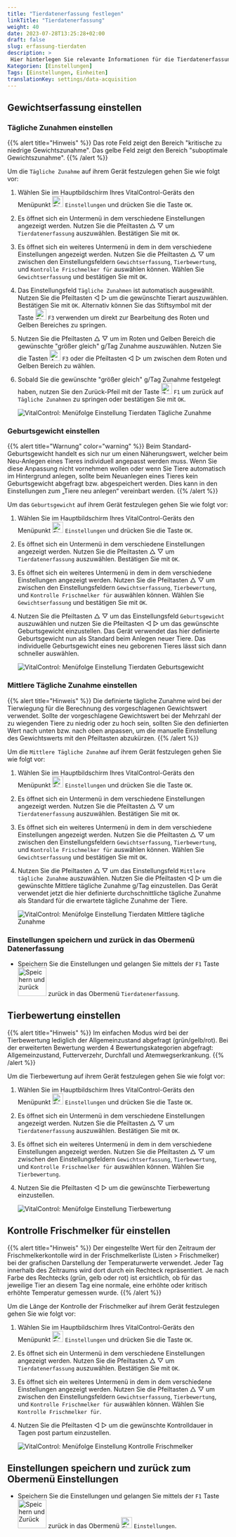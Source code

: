 ```yaml
---
title: "Tierdatenerfassung festlegen"
linkTitle: "Tierdatenerfassung"
weight: 40
date: 2023-07-28T13:25:28+02:00
draft: false
slug: erfassung-tierdaten
description: >
 Hier hinterlegen Sie relevante Informationen für die Tierdatenerfassung.
Kategorien: [Einstellungen]
Tags: [Einstellungen, Einheiten]
translationKey: settings/data-acquisition
---
```

## Gewichtserfassung einstellen
### Tägliche Zunahmen einstellen
{{% alert title="Hinweis" %}}
Das rote Feld zeigt den Bereich "kritische zu niedrige Gewichtszunahme". Das gelbe Feld zeigt den Bereich "suboptimale Gewichtszunahme".
{{% /alert %}}

Um die `Tägliche Zunahme` auf ihrem Gerät festzulegen gehen Sie wie folgt vor:

1. Wählen Sie im Hauptbildschirm Ihres VitalControl-Geräts den Menüpunkt <img src="/icons/gear.svg" width="25" align="bottom" alt="Einstellungen" /> `Einstellungen` und drücken Sie die Taste `OK`.

2. Es öffnet sich ein Untermenü in dem verschiedene Einstellungen angezeigt werden. Nutzen Sie die Pfeiltasten △ ▽  um `Tierdatenerfassung` auszuwählen. Bestätigen Sie mit `OK`.

3. Es öffnet sich ein weiteres Untermenü in dem in dem verschiedene Einstellungen angezeigt werden. Nutzen Sie die Pfeiltasten △ ▽ um zwischen den Einstellungsfeldern `Gewichtserfassung`, `Tierbewertung`, und `Kontrolle Frischmelker für` auswählen können. Wählen Sie `Gewichtserfassung` und bestätigen Sie mit `OK`.

4. Das Einstellungsfeld `Tägliche Zunahmen` ist automatisch ausgewählt. Nutzen Sie die Pfeiltasten ◁ ▷ um die gewünschte Tierart auszuwählen. Bestätigen Sie mit `OK`. Alternativ können Sie das Stiftsymbol mit der Taste <img src="/icons/edit.svg" width="25" align="bottom" alt="Einstellungen" /> `F3` verwenden um direkt zur Bearbeitung des Roten und Gelben Bereiches zu springen.

5. Nutzen Sie die Pfeiltasten △ ▽ um im Roten und Gelben Bereich die gewünschte "größer gleich" g/Tag Zunahme auszuwählen. Nutzen Sie die Tasten <img src="/icons/arrow.svg" width="25" align="bottom" alt="Arrow" /> `F3` oder die Pfeiltasten ◁ ▷ um zwischen dem Roten und Gelben Bereich zu wählen.

6. Sobald Sie die gewünschte "größer gleich" g/Tag Zunahme festgelegt haben, nutzen Sie den Zurück-Pfeil mit der Taste <img src="/icons/back.svg" width="25" align="bottom" alt="Zurück" /> `F1` um zurück auf `Tägliche Zunahmen` zu springen oder bestätigen Sie mit `OK`.

    ![VitalControl: Menüfolge Einstellung Tierdaten Tägliche Zunahme](../bilder/täglichezunahme2.png "Tägliche Zunahme einstellen")


### Geburtsgewicht einstellen
{{% alert title="Warnung" color="warning" %}}
Beim Standard-Geburtsgewicht handelt es sich nur um einen Näherungswert, welcher beim Neu-Anlegen eines Tieres individuell angepasst werden muss.
Wenn Sie diese Anpassung nicht vornehmen wollen oder wenn Sie Tiere automatisch im Hintergrund anlegen, sollte beim Neuanlegen eines Tieres kein Geburtsgewicht abgefragt bzw. abgespeichert werden. Dies kann in den Einstellungen zum „Tiere neu anlegen“ vereinbart werden.
{{% /alert %}}

Um das `Geburtsgewicht` auf ihrem Gerät festzulegen gehen Sie wie folgt vor:

1. Wählen Sie im Hauptbildschirm Ihres VitalControl-Geräts den Menüpunkt <img src="/icons/gear.svg" width="25" align="bottom" alt="Einstellungen" /> `Einstellungen` und drücken Sie die Taste `OK`.

2. Es öffnet sich ein Untermenü in dem verschiedene Einstellungen angezeigt werden. Nutzen Sie die Pfeiltasten △ ▽  um `Tierdatenerfassung` auszuwählen. Bestätigen Sie mit `OK`.

3. Es öffnet sich ein weiteres Untermenü in dem in dem verschiedene Einstellungen angezeigt werden. Nutzen Sie die Pfeiltasten △ ▽ um zwischen den Einstellungsfeldern `Gewichtserfassung`, `Tierbewertung`, und `Kontrolle Frischmelker für` auswählen können. Wählen Sie `Gewichtserfassung` und bestätigen Sie mit `OK`.

4. Nutzen Sie die Pfeiltasten △ ▽ um das Einstellungsfeld `Geburtsgewicht` auszuwählen und nutzen Sie die Pfeiltasten ◁ ▷ um das gewünschte Geburtsgewicht einzustellen. Das Gerät verwendet das hier definierte Geburtsgewicht nun als Standard beim Anlegen neuer Tiere. Das individuelle Geburtsgewicht eines neu geborenen Tieres lässt sich dann schneller auswählen.

    ![VitalControl: Menüfolge Einstellung Tierdaten Geburtsgewicht](../bilder/geburtsgewicht.png "Geburtsgewicht einstellen")

### Mittlere Tägliche Zunahme einstellen

{{% alert title="Hinweis" %}}
Die definierte tägliche Zunahme wird bei der Tierwiegung für die Berechnung des vorgeschlagenen Gewichtswert verwendet. Sollte der vorgeschlagene Gewichtswert bei der Mehrzahl der zu wiegenden Tiere zu niedrig oder zu hoch sein, sollten Sie den definierten Wert nach unten bzw. nach oben anpassen, um die manuelle Einstellung des Gewichtswerts mit den Pfeiltasten abzukürzen.
{{% /alert %}}

Um die `Mittlere Tägliche Zunahme` auf ihrem Gerät festzulegen gehen Sie wie folgt vor:

1. Wählen Sie im Hauptbildschirm Ihres VitalControl-Geräts den Menüpunkt <img src="/icons/gear.svg" width="25" align="bottom" alt="Einstellungen" /> `Einstellungen` und drücken Sie die Taste `OK`.

2. Es öffnet sich ein Untermenü in dem verschiedene Einstellungen angezeigt werden. Nutzen Sie die Pfeiltasten △ ▽  um `Tierdatenerfassung` auszuwählen. Bestätigen Sie mit `OK`.

3. Es öffnet sich ein weiteres Untermenü in dem in dem verschiedene Einstellungen angezeigt werden. Nutzen Sie die Pfeiltasten △ ▽ um zwischen den Einstellungsfeldern `Gewichtserfassung`, `Tierbewertung`, und `Kontrolle Frischmelker für` auswählen können. Wählen Sie `Gewichtserfassung` und bestätigen Sie mit `OK`.

4. Nutzen Sie die Pfeiltasten △ ▽ um das Einstellungsfeld `Mittlere tägliche Zunahme` auszuwählen. Nutzen Sie die Pfeiltasten ◁ ▷ um die gewünschte Mittlere tägliche Zunahme g/Tag einzustellen. Das Gerät verwendet jetzt die hier definierte durchschnittliche tägliche Zunahme als Standard für die erwartete tägliche Zunahme der Tiere.

    ![VitalControl: Menüfolge Einstellung Tierdaten Mittlere tägliche Zunahme](../bilder/mittleretäglichezunahme.png "Mittlere Tägliche Zunahme einstellen")

### Einstellungen speichern und zurück in das Obermenü Datenerfassung

- Speichern Sie die Einstellungen und gelangen Sie mittels der `F1` Taste &nbsp;<img src="/icons/footer/save_exit.svg" width="65" align="bottom" alt="Speichern und zurück" /> zurück in das Obermenü `Tierdatenerfassung`.

## Tierbewertung einstellen

{{% alert title="Hinweis" %}}
Im einfachen Modus wird bei der Tierbewertung lediglich der Allgemeinzustand abgefragt (grün/gelb/rot). Bei der erweiterten Bewertung werden 4 Bewertungskategorien abgefragt: Allgemeinzustand, Futterverzehr, Durchfall und Atemwegserkrankung.
{{% /alert %}}

Um die Tierbewertung auf ihrem Gerät festzulegen gehen Sie wie folgt vor:

1. Wählen Sie im Hauptbildschirm Ihres VitalControl-Geräts den Menüpunkt <img src="/icons/gear.svg" width="25" align="bottom" alt="Einstellungen" /> `Einstellungen` und drücken Sie die Taste `OK`.

2. Es öffnet sich ein Untermenü in dem verschiedene Einstellungen angezeigt werden. Nutzen Sie die Pfeiltasten  △ ▽  um `Tierdatenerfassung` auszuwählen. Bestätigen Sie mit `OK`.

3. Es öffnet sich ein weiteres Untermenü in dem in dem verschiedene Einstellungen angezeigt werden. Nutzen Sie die Pfeiltasten △ ▽ um zwischen den Einstellungsfeldern `Gewichtserfassung`, `Tierbewertung`, und `Kontrolle Frischmelker für` auswählen können. Wählen Sie `Tierbewertung`.

4. Nutzen Sie die Pfeiltasten ◁ ▷ um die gewünschte Tierbewertung einzustellen.

    ![VitalControl: Menüfolge Einstellung Tierbewertung](../bilder/tierbewertung.png "Tierbewertung einstellen")



## Kontrolle Frischmelker für einstellen

{{% alert title="Hinweis" %}}
Der eingestellte Wert für den Zeitraum der Frischmelkerkontolle wird in der Frischmelkerliste (Listen > Frischmelker) bei der grafischen Darstellung der Temperaturwerte verwendet. Jeder Tag innerhalb des Zeitraums wird dort durch ein Rechteck repräsentiert. Je nach Farbe des Rechtecks (grün, gelb oder rot) ist ersichtlich, ob für das jeweilige Tier an diesem Tag eine normale, eine erhöhte oder kritisch erhöhte Temperatur gemessen wurde.
{{% /alert %}}

Um die Länge der Kontrolle der Frischmelker auf ihrem Gerät festzulegen gehen Sie wie folgt vor:

1. Wählen Sie im Hauptbildschirm Ihres VitalControl-Geräts den Menüpunkt <img src="/icons/gear.svg" width="25" align="bottom" alt="Einstellungen" /> `Einstellungen` und drücken Sie die Taste `OK`.

2. Es öffnet sich ein Untermenü in dem verschiedene Einstellungen angezeigt werden. Nutzen Sie die Pfeiltasten  △ ▽  um `Tierdatenerfassung` auszuwählen. Bestätigen Sie mit `OK`.

3. Es öffnet sich ein weiteres Untermenü in dem in dem verschiedene Einstellungen angezeigt werden. Nutzen Sie die Pfeiltasten △ ▽ um zwischen den Einstellungsfeldern `Gewichtserfassung`, `Tierbewertung`, und `Kontrolle Frischmelker für` auswählen können. Wählen Sie `Kontrolle Frischmelker für`.

4. Nutzen Sie die Pfeiltasten ◁ ▷ um die gewünschte Kontrolldauer in Tagen post partum einzustellen.


    ![VitalControl: Menüfolge Einstellung Kontrolle Frischmelker](../bilder/kontrollefrischmelker.png "Kontrollefrischmelker einstellen")



## Einstellungen speichern und zurück zum Obermenü Einstellungen

- Speichern Sie die Einstellungen und gelangen Sie mittels der `F1` Taste &nbsp;<img src="/icons/footer/save_exit.svg" width="65" align="bottom" alt="Speichern und Zurück" /> zurück in das Obermenü <img src="/icons/gear.svg" width="25" align="bottom" alt="Einstellungen" /> `Einstellungen`.
